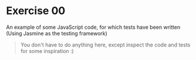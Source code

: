 # Exercise 00

An example of some JavaScript code, for which tests have been written (Using Jasmine as the testing framework)

> You don't have to do anything here, except inspect the code and tests for some inspiration :)
